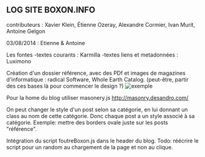 LOG SITE BOXON.INFO
--------------------
contributeurs : Xavier Klein, Étienne Ozeray, Alexandre Cormier, Ivan Murit, Antoine Gelgon

03/08/2014 : Etienne & Antoine

Les fontes
    -textes courants : Karmilla
    -textes liens et metadonnées : Luximono

Création d'un dossier référence, avec des PDf et images de magazines d'informatique :
radical Software, Whole Earth Catalog.
(peut-être, partir des ces bases là pour commencer le design ?)
![exemple](http://scri.ch/nid.png)

Pour la home du blog utiliser masonery.js http://masonry.desandro.com/


On peut changer le style d'un post selon sa catégorie,
en lui donnant un class au nom de cette catégorie.
Donc chaque post a un style associé à sa catégorie.
Exemple: mettre des borders ovale juste sur les posts "référence".

Intégration du script foutreBoxon.js dans le header du blog.
  Todo: réécrire le script pour un random au chargement de la page et non au clique.
